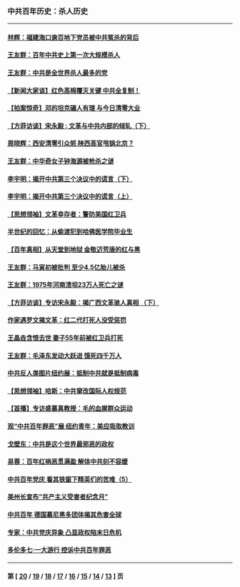 ### 中共百年历史：杀人历史
---
#### [林辉：福建海口逾百地下党员被中共冤杀的背后](../../pages/nf1176106/n13878946.md?04280430) 
#### [王友群：百年中共史上第一次大规模杀人](../../pages/nf1176106/n13863785.md?04280430) 
#### [王友群：中共是全世界杀人最多的党](../../pages/nf1176106/n13860689.md?04280430) 
#### [【新闻大家谈】红色高棉覆灭关键 中共全复制！](../../pages/nf1176106/n13850222.md?04280430) 
#### [【拍案惊奇】邓的坦克碾人有理 与今日清零大业](../../pages/nf1176106/n13729574.md?04280430) 
#### [【方菲访谈】宋永毅 : 文革与中共内部的倾轧（下）](../../pages/nf1176106/n13486836.md?04280430) 
#### [周晓辉：西安清零引众怒 陕西高官甩锅北京？](../../pages/nf1176106/n13484627.md?04280430) 
#### [王友群：中华奇女子钟海源被枪杀之谜](../../pages/nf1176106/n13430555.md?04280430) 
#### [李宇明：揭开中共第三个决议中的谎言（下）](../../pages/nf1176106/n13389389.md?04280430) 
#### [李宇明：揭开中共第三个决议中的谎言（上）](../../pages/nf1176106/n13388697.md?04280430) 
#### [【思想领袖】文革幸存者：警防美国红卫兵](../../pages/nf1176106/n13339289.md?04280430) 
#### [半世纪的回忆：从偷渡犯到哈佛医学院毕业生](../../pages/nf1176106/n13345328.md?04280430) 
#### [【百年真相】从天堂到地狱 金敬迈荒唐的红与黑](../../pages/nf1176106/n13336995.md?04280430) 
#### [王友群：马寅初被批判 至少4.5亿胎儿被杀](../../pages/nf1176106/n13260313.md?04280430) 
#### [王友群：1975年河南溃坝23万人死亡之谜](../../pages/nf1176106/n13231576.md?04280430) 
#### [【方菲访谈】专访宋永毅：揭广西文革骇人真相 （下）](../../pages/nf1176106/n13209074.md?04280430) 
#### [作家遇罗文揭文革：红二代打死人没受惩罚](../../pages/nf1176106/n13205254.md?04280430) 
#### [王晶垚含恨去世 妻子55年前被红卫兵打死](../../pages/nf1176106/n13203590.md?04280430) 
#### [王友群：毛泽东发动大跃进 饿死四千万人](../../pages/nf1176106/n13177158.md?04280430) 
#### [中共反人类图片纽约展：抵制中共就是抵制病毒](../../pages/nf1176106/n13115371.md?04280430) 
#### [【思想领袖】哈斯：中共窜改国际人权规范](../../pages/nf1176106/n13053647.md?04280430) 
#### [【首播】专访盛慕真教授：毛的血腥群众运动](../../pages/nf1176106/n13091782.md?04280430) 
#### [观“中共百年罪恶”展 纽约青年：美应吸取教训](../../pages/nf1176106/n13085246.md?04280430) 
#### [戈壁东：中共是这个世界最邪恶的政权](../../pages/nf1176106/n13085641.md?04280430) 
#### [易蓉：百年红祸恶贯满盈 解体中共刻不容缓](../../pages/nf1176106/n13084455.md?04280430) 
#### [中共百年党庆 看其铁窗下精英们的苦难（5）](../../pages/nf1176106/n13076766.md?04280430) 
#### [美州长宣布“共产主义受害者纪念月”](../../pages/nf1176106/n13074024.md?04280430) 
#### [中共百年 德国慕尼黑多团体揭其危害全球](../../pages/nf1176106/n13068873.md?04280430) 
#### [专家：中共党庆异象 凸显政权陷末日危机](../../pages/nf1176106/n13067084.md?04280430) 
#### [多伦多七·一大游行 控诉中共百年罪恶](../../pages/nf1176106/n13062043.md?04280430) 

---
#### 第 [ [20](./20.md?04280430) / [19](./19.md?04280430) / [18](./18.md?04280430) / [17](./17.md?04280430) / [16](./16.md?04280430) / [15](./15.md?04280430) / [14](./14.md?04280430) / [13](./13.md?04280430) ] 页
